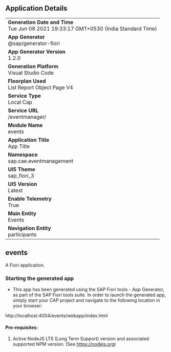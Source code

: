 ## Application Details
|               |
| ------------- |
|**Generation Date and Time**<br>Tue Jun 08 2021 19:33:17 GMT+0530 (India Standard Time)|
|**App Generator**<br>@sap/generator-fiori|
|**App Generator Version**<br>1.2.0|
|**Generation Platform**<br>Visual Studio Code|
|**Floorplan Used**<br>List Report Object Page V4|
|**Service Type**<br>Local Cap|
|**Service URL**<br>/eventmanager/
|**Module Name**<br>events|
|**Application Title**<br>App Title|
|**Namespace**<br>sap.cae.eventmanagement|
|**UI5 Theme**<br>sap_fiori_3|
|**UI5 Version**<br>Latest|
|**Enable Telemetry**<br>True|
|**Main Entity**<br>Events|
|**Navigation Entity**<br>participants|

## events

A Fiori application.

### Starting the generated app

-   This app has been generated using the SAP Fiori tools - App Generator, as part of the SAP Fiori tools suite.  In order to launch the generated app, simply start your CAP project and navigate to the following location in your browser:

http://localhost:4004/events/webapp/index.html

#### Pre-requisites:

1. Active NodeJS LTS (Long Term Support) version and associated supported NPM version.  (See https://nodejs.org)


